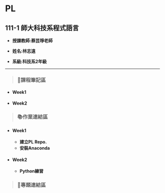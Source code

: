 # PL
## 111-1 師大科技系程式語言

+ **授課教師:蔡芸琤老師**
 
+ **姓名:林志遠** 

+ **系級:科技系2年級**
***
> ### 📝課程筆記區
+ #### Week1
+ #### Week2
> ### 📚作業連結區
+ #### Week1
  + **建立PL Repo.**
  + **安裝Anaconda**
+ #### Week2
  + **Python練習**

> ### 📁專題連結區

